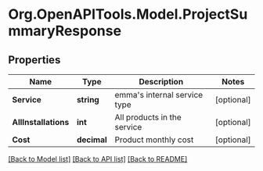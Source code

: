 # Org.OpenAPITools.Model.ProjectSummaryResponse

## Properties

Name | Type | Description | Notes
------------ | ------------- | ------------- | -------------
**Service** | **string** | emma&#39;s internal service type | [optional] 
**AllInstallations** | **int** | All products in the service | [optional] 
**Cost** | **decimal** | Product monthly cost | [optional] 

[[Back to Model list]](../README.md#documentation-for-models) [[Back to API list]](../README.md#documentation-for-api-endpoints) [[Back to README]](../README.md)

